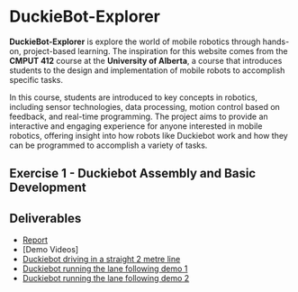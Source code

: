 # DuckieBot-Explorer

**DuckieBot-Explorer** is explore the world of mobile robotics through hands-on, project-based learning. The inspiration for this website comes from the **CMPUT 412** course at the **University of Alberta**, a course that introduces students to the design and implementation of mobile robots to accomplish specific tasks.

In this course, students are introduced to key concepts in robotics, including sensor technologies, data processing, motion control based on feedback, and real-time programming. The project aims to provide an interactive and engaging experience for anyone interested in mobile robotics, offering insight into how robots like Duckiebot work and how they can be programmed to accomplish a variety of tasks.

## Exercise 1 - Duckiebot Assembly and Basic Development

## Deliverables
- [Report](Exercise%201%20-%20Duckiebot%20Assembly%20and%20Basic%20Development/Report/Exercise%201%20-%20Duckiebot%20Assembly%20and%20Basic%20Development%20Report.pdf)
- [Demo Videos]
- [Duckiebot driving in a straight 2 metre line](Exercise%201%20-%20Duckiebot%20Assembly%20and%20Basic%20Development/Videos/Duckiebot%20driving%20in%20a%20straight%20line%20(2%20m).MOV)
- [Duckiebot running the lane following demo 1](Exercise%201%20-%20Duckiebot%20Assembly%20and%20Basic%20Development/Videos/Duckiebot%20running%20the%20lane%20following%20demo%201.MOV)
- [Duckiebot running the lane following demo 2](Exercise%201%20-%20Duckiebot%20Assembly%20and%20Basic%20Development/Videos/Duckiebot%20running%20the%20lane%20following%20demo%202.MOV)
